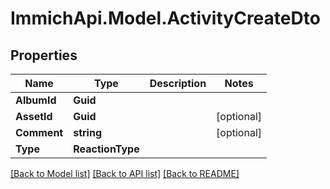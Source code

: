 # ImmichApi.Model.ActivityCreateDto

## Properties

Name | Type | Description | Notes
------------ | ------------- | ------------- | -------------
**AlbumId** | **Guid** |  | 
**AssetId** | **Guid** |  | [optional] 
**Comment** | **string** |  | [optional] 
**Type** | **ReactionType** |  | 

[[Back to Model list]](../README.md#documentation-for-models) [[Back to API list]](../README.md#documentation-for-api-endpoints) [[Back to README]](../README.md)

